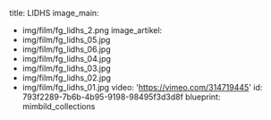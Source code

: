 title: LIDHS
image_main:
  - img/film/fg_lidhs_2.png
image_artikel:
  - img/film/fg_lidhs_05.jpg
  - img/film/fg_lidhs_06.jpg
  - img/film/fg_lidhs_04.jpg
  - img/film/fg_lidhs_03.jpg
  - img/film/fg_lidhs_02.jpg
  - img/film/fg_lidhs_01.jpg
video: 'https://vimeo.com/314719445'
id: 793f2289-7b6b-4b95-9198-98495f3d3d8f
blueprint: mimbild_collections
